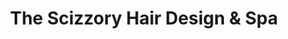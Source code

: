 ---
title: "The Scizzory Hair Design & Spa"
url: /merton/the-scizzory-hair-design-und-spa/
shop: Kosmetik
---